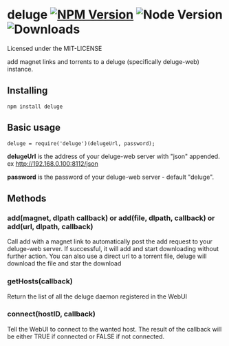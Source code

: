 deluge  [![NPM Version](https://img.shields.io/npm/v/deluge.svg?style=flat)](https://www.npmjs.com/package/deluge) ![Node Version](https://img.shields.io/node/v/deluge.svg?style=flat) ![Downloads](https://img.shields.io/npm/dm/deluge.svg?style=flat)
=======

Licensed under the MIT-LICENSE

add magnet links and torrents to a deluge (specifically deluge-web) instance.

Installing
----------

```
npm install deluge
```

Basic usage
---

```
deluge = require('deluge')(delugeUrl, password);
```

**delugeUrl** is the address of your deluge-web server with "json" appended. ex http://192.168.0.100:8112/json

**password** is the password of your deluge-web server - default "deluge".


Methods
---
### add(magnet, dlpath callback) or add(file, dlpath, callback) or add(url, dlpath, callback)

Call add with a magnet link to automatically post the add request to your deluge-web server. If successful, it will add and start downloading without further action.
You can also use a direct url to a torrent file, deluge will download the file and star the download

### getHosts(callback)

Return the list of all the deluge daemon registered in the WebUI

### connect(hostID, callback)

Tell the WebUI to connect to the wanted host. The result of the callback will be either TRUE if connected or FALSE if not connected.
